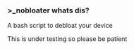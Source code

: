 
### >_nobloater whats dis?

A bash script to debloat your device

This is under testing so please be patient 
